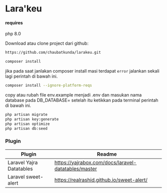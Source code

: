 # Lara'keu

#### requires

php 8.0

Download atau clone project dari github:

```sh
https://github.com/chaubatkunda/larakeu.git
```

```sh
composer install
```

jika pada saat janlakan composer install masi terdapat `error` jalankan sekali lagi perintah di bawah ini.

```sh
composer install --ignore-platform-reqs
```

copy atau rubah file env.example menjadi .env dan masukan nama database pada DB_DATABASE=
setelah itu ketikkan pada terminal perintah di bawah ini.

```sh
php artisan migrate
php artisan key:generate
php artisan optimize
php artisan db:seed
```

### Plugin

| Plugin                   | Readme                                              |
| ------------------------ | --------------------------------------------------- |
| Laravel Yajra Datatables | https://yajrabox.com/docs/laravel-datatables/master |
| Laravel sweet-alert      | https://realrashid.github.io/sweet-alert/           |
